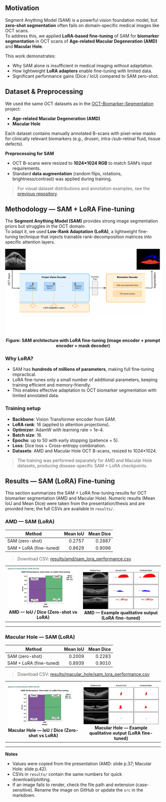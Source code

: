 ## Motivation

Segment Anything Model (SAM) is a powerful vision foundation model, but **zero-shot segmentation** often fails on domain-specific medical images like OCT scans.  
To address this, we applied **LoRA-based fine-tuning** of SAM for **biomarker segmentation** in OCT scans of **Age-related Macular Degeneration (AMD)** and **Macular Hole**.  

This work demonstrates:
- Why SAM alone is insufficient in medical imaging without adaptation.  
- How lightweight **LoRA adapters** enable fine-tuning with limited data.  
- Significant performance gains (Dice / IoU) compared to SAM zero-shot.

## Dataset & Preprocessing

We used the same OCT datasets as in the [OCT-Biomarker-Segmentation](https://github.com/Keshav0781/OCT-Biomarker-Segmentation) project:  
- **Age-related Macular Degeneration (AMD)**  
- **Macular Hole**  

Each dataset contains manually annotated B-scans with pixel-wise masks for clinically relevant biomarkers (e.g., drusen, intra-/sub-retinal fluid, tissue defects).  

**Preprocessing for SAM**  
- OCT B-scans were resized to **1024×1024 RGB** to match SAM’s input requirements.  
- Standard **data augmentation** (random flips, rotations, brightness/contrast) was applied during training.  

> For visual dataset distributions and annotation examples, see the [previous repository](https://github.com/Keshav0781/OCT-Biomarker-Segmentation).

## Methodology — SAM + LoRA Fine-tuning

The **Segment Anything Model (SAM)** provides strong image segmentation priors but struggles in the OCT domain.  
To adapt it, we used **Low-Rank Adaptation (LoRA)**, a lightweight fine-tuning technique that injects trainable rank-decomposition matrices into specific attention layers.

<div align="center">
  <img src="figures/methodology/sam_lora.png" alt="SAM + LoRA architecture" width="600"/><br>
  <b>Figure: SAM architecture with LoRA fine-tuning (image encoder + prompt encoder + mask decoder)</b>
</div>

### Why LoRA?
- SAM has **hundreds of millions of parameters**, making full fine-tuning impractical.  
- LoRA fine-tunes only a small number of additional parameters, keeping training efficient and memory-friendly.  
- This enables effective adaptation to OCT biomarker segmentation with limited annotated data.

### Training setup
- **Backbone**: Vision Transformer encoder from SAM.  
- **LoRA rank**: 16 (applied to attention projections).  
- **Optimizer**: AdamW with learning rate = 1e-4.  
- **Batch size**: 16.  
- **Epochs**: up to 50 with early stopping (patience = 5).  
- **Loss**: Dice loss + Cross-entropy combination.  
- **Datasets**: AMD and Macular Hole OCT B-scans, resized to 1024×1024.  

> The training was performed separately for AMD and Macular Hole datasets, producing disease-specific SAM + LoRA checkpoints.


## Results — SAM (LoRA) Fine-tuning

This section summarizes the SAM + LoRA fine-tuning results for OCT biomarker segmentation (AMD and Macular Hole). Numeric results (Mean IoU and Mean Dice) were taken from the presentation/thesis and are provided here; the full CSVs are available in `results/`.

### AMD — SAM (LoRA)
| Method | Mean IoU | Mean Dice |
|---|---:|---:|
| SAM (zero-shot) | 0.2757 | 0.2887 |
| SAM + LoRA (fine-tuned) | 0.8629 | 0.9096 |

> Download CSV: [results/amd/sam_lora_performance.csv](results/amd/sam_lora_performance.csv)

<div>
  <table>
    <tr>
      <td align="center">
        <img src="figures/amd/sam_amd_result.png" alt="SAM AMD: IoU/Dice comparison" width="420"/><br>
        <b>AMD — IoU / Dice (Zero-shot vs LoRA)</b>
      </td>
      <td align="center">
        <img src="figures/amd/sam_results_amd.png" alt="SAM AMD: qualitative results" width="420"/><br>
        <b>AMD — Example qualitative output (LoRA fine-tuned)</b>
      </td>
    </tr>
  </table>
</div>

---

### Macular Hole — SAM (LoRA)
| Method | Mean IoU | Mean Dice |
|---|---:|---:|
| SAM (zero-shot) | 0.2009 | 0.2283 |
| SAM + LoRA (fine-tuned) | 0.8939 | 0.9010 |

> Download CSV: [results/macular_hole/sam_lora_performance.csv](results/macular_hole/sam_lora_performance.csv)

<div>
  <table>
    <tr>
      <td align="center">
        <img src="figures/macular_hole/sam_macular_hole_result.png" alt="SAM MH: IoU/Dice comparison" width="420"/><br>
        <b>Macular Hole — IoU / Dice (Zero-shot vs LoRA)</b>
      </td>
      <td align="center">
        <img src="figures/macular_hole/sam_results_macular.png" alt="SAM MH: qualitative results" width="420"/><br>
        <b>Macular Hole — Example qualitative output (LoRA fine-tuned)</b>
      </td>
    </tr>
  </table>
</div>

---

**Notes**
- Values were copied from the presentation (AMD: slide p.37; Macular Hole: slide p.42).  
- CSVs in `results/` contain the same numbers for quick download/plotting.  
- If an image fails to render, check the file path and extension (case-sensitive). Rename the image on GitHub or update the `src` in the markdown.

